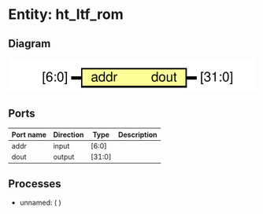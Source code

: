 # Entity: ht_ltf_rom

## Diagram

![Diagram](ht_ltf_rom.svg "Diagram")
## Ports

| Port name | Direction | Type   | Description |
| --------- | --------- | ------ | ----------- |
| addr      | input     | [6:0]  |             |
| dout      | output    | [31:0] |             |
## Processes
- unnamed: (  )
